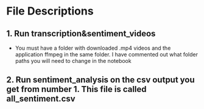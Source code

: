 # File Descriptions <br>

## 1. Run transcription&sentiment_videos<br>
- You must have a folder with downloaded .mp4 videos and the application ffmpeg in the same folder. I have commented out what folder paths you will need to change in the notebook <br>

## 2. Run sentiment_analysis on the csv output you get from number 1. This file is called all_sentiment.csv


